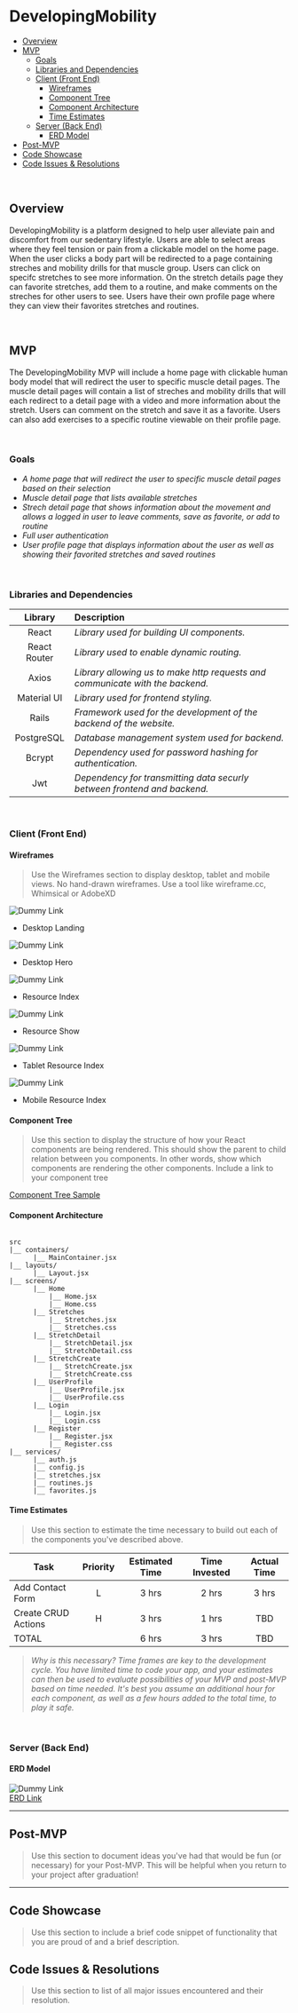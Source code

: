 # DevelopingMobility

- [Overview](#overview)
- [MVP](#mvp)
  - [Goals](#goals)
  - [Libraries and Dependencies](#libraries-and-dependencies)
  - [Client (Front End)](#client-front-end)
    - [Wireframes](#wireframes)
    - [Component Tree](#component-tree)
    - [Component Architecture](#component-architecture)
    - [Time Estimates](#time-estimates)
  - [Server (Back End)](#server-back-end)
    - [ERD Model](#erd-model)
- [Post-MVP](#post-mvp)
- [Code Showcase](#code-showcase)
- [Code Issues & Resolutions](#code-issues--resolutions)

<br>

## Overview
DevelopingMobility is a platform designed to help user alleviate pain and discomfort from our sedentary lifestyle. Users are able to select areas where they feel tension or pain from a clickable model on the home page. When the user clicks a body part will be redirected to a page containing streches and mobility drills for that muscle group. Users can click on specifc stretches to see more information. On the stretch details page they can favorite stretches, add them to a routine, and make comments on the streches for other users to see. Users have their own profile page where they can view their favorites stretches and routines.

<br>

## MVP

The DevelopingMobility MVP will include a home page with clickable human body model that will redirect the user to specific muscle detail pages. The muscle detail pages will contain a list of streches and mobility drills that will each redirect to a detail page with a video and more information about the stretch. Users can comment on the stretch and save it as a favorite. Users can also add exercises to a specific routine viewable on their profile page.

<br>

### Goals

- _A home page that will redirect the user to specific muscle detail pages based on their selection_
- _Muscle detail page that lists available stretches_
- _Strech detail page that shows information about the movement and allows a logged in user to leave comments, save as favorite, or add to routine_
- _Full user authentication_
- _User profile page that displays information about the user as well as showing their favorited stretches and saved routines_

<br>

### Libraries and Dependencies

|     Library      | Description                                |
| :--------------: | :----------------------------------------- |
|      React       | _Library used for building UI components._ |
|   React Router   | _Library used to enable dynamic routing._  |
|      Axios       | _Library allowing us to make http requests and communicate with the backend._ |
|    Material UI   | _Library used for frontend styling._ |
|      Rails       | _Framework used for the development of the backend of the website._ |
|    PostgreSQL    | _Database management system used for backend._ |
|      Bcrypt      | _Dependency used for password hashing for authentication._ |
|       Jwt        | _Dependency for transmitting data securly between frontend and backend._ |

<br>

### Client (Front End)

#### Wireframes

> Use the Wireframes section to display desktop, tablet and mobile views. No hand-drawn wireframes. Use a tool like wireframe.cc, Whimsical or AdobeXD

![Dummy Link](url)

- Desktop Landing

![Dummy Link](url)

- Desktop Hero

![Dummy Link](url)

- Resource Index

![Dummy Link](url)

- Resource Show

![Dummy Link](url)

- Tablet Resource Index

![Dummy Link](url)

- Mobile Resource Index

#### Component Tree

> Use this section to display the structure of how your React components are being rendered. This should show the parent to child relation between you components. In other words, show which components are rendering the other components. Include a link to your component tree

[Component Tree Sample](https://gist.git.generalassemb.ly/davidtwhitlatch/414107e2560ae0bb65e233570f2fe056#file-component-tree-png)

#### Component Architecture

``` structure

src
|__ containers/
      |__ MainContainer.jsx
|__ layouts/
      |__ Layout.jsx
|__ screens/
      |__ Home
          |__ Home.jsx
          |__ Home.css
      |__ Stretches
          |__ Stretches.jsx
          |__ Stretches.css
      |__ StretchDetail
          |__ StretchDetail.jsx
          |__ StretchDetail.css
      |__ StretchCreate
          |__ StretchCreate.jsx
          |__ StretchCreate.css
      |__ UserProfile
          |__ UserProfile.jsx
          |__ UserProfile.css
      |__ Login
          |__ Login.jsx
          |__ Login.css
      |__ Register
          |__ Register.jsx
          |__ Register.css
|__ services/
      |__ auth.js
      |__ config.js
      |__ stretches.jsx
      |__ routines.js
      |__ favorites.js

```

#### Time Estimates

> Use this section to estimate the time necessary to build out each of the components you've described above.

| Task                | Priority | Estimated Time | Time Invested | Actual Time |
| ------------------- | :------: | :------------: | :-----------: | :---------: |
| Add Contact Form    |    L     |     3 hrs      |     2 hrs     |    3 hrs    |
| Create CRUD Actions |    H     |     3 hrs      |     1 hrs     |     TBD     |
| TOTAL               |          |     6 hrs      |     3 hrs     |     TBD     |

> _Why is this necessary? Time frames are key to the development cycle. You have limited time to code your app, and your estimates can then be used to evaluate possibilities of your MVP and post-MVP based on time needed. It's best you assume an additional hour for each component, as well as a few hours added to the total time, to play it safe._

<br>

### Server (Back End)

#### ERD Model

![Dummy Link](https://res.cloudinary.com/dy6xpqkkj/image/upload/v1633377516/DevelopingMobility/Screen_Shot_2021-10-04_at_3.35.43_PM_bkusvu.png)
<br>
[ERD Link](https://drive.google.com/file/d/142HUdcaSB7qtiuELs_oyPxQT3mR7W3DN/view?usp=sharing)
<br>

***

## Post-MVP

> Use this section to document ideas you've had that would be fun (or necessary) for your Post-MVP. This will be helpful when you return to your project after graduation!

***

## Code Showcase

> Use this section to include a brief code snippet of functionality that you are proud of and a brief description.

## Code Issues & Resolutions

> Use this section to list of all major issues encountered and their resolution.

